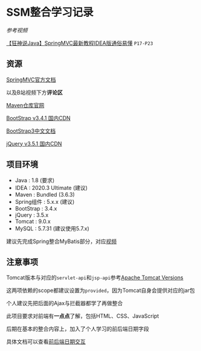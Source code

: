 # SSM整合学习记录

*参考视频*

[【狂神说Java】SpringMVC最新教程IDEA版通俗易懂](https://www.bilibili.com/video/BV1aE41167Tu) `P17-P23`

## 资源

[SpringMVC官方文档](https://docs.spring.io/spring-framework/docs/current/reference/html/web.html)

以及B站视频下方**评论区**

[Maven仓库官网](https://mvnrepository.com/)

[BootStrap v3.4.1 国内CDN](https://www.bootcdn.cn/twitter-bootstrap/3.4.1/)

[BootStrap3中文文档](https://v3.bootcss.com/css/)

[jQuery v3.5.1 国内CDN](https://www.bootcdn.cn/jquery/3.5.1/)

## 项目环境

- Java : 1.8 (要求)
- IDEA : 2020.3 Ultimate (建议)
- Maven : Bundled (3.6.3)
- Spring组件 : 5.x.x (建议)
- BootStrap : 3.4.x
- jQuery : 3.5.x
- Tomcat : 9.0.x
- MySQL : 5.7.31 (建议使用5.7.x)

建议先完成Spring整合MyBatis部分，对应[视频](https://www.bilibili.com/video/BV1WE411d7Dv?p=24)

## 注意事项

Tomcat版本与对应的`servlet-api`和`jsp-api`参考[Apache Tomcat Versions](http://tomcat.apache.org/whichversion.html)

这两项依赖的scope都建议设置为`provided`，因为Tomcat自身会提供对应的jar包

个人建议先把后面的Ajax与拦截器都学了再做整合

此项目要求对前端有**一点点**了解，包括HTML、CSS、JavaScript

后期在基本的整合内容上，加入了个人学习的前后端日期字段

具体文档可以查看[前后端日期交互](./前后端日期交互.md)